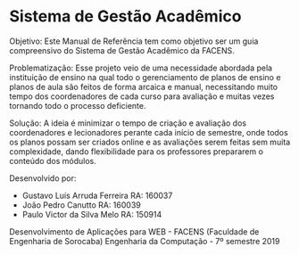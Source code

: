 # Sistema de Gestão Acadêmico

Objetivo:
Este Manual de Referência tem como objetivo ser um guia compreensivo do Sistema de Gestão Acadêmico da FACENS.

Problematização:
Esse projeto veio de uma necessidade abordada pela instituição de ensino na qual todo o gerenciamento de planos de ensino e planos de aula são feitos de forma arcaica e manual, necessitando muito tempo dos coordenadores de cada curso para avaliação e muitas vezes tornando todo o processo deficiente.

Solução:
A ideia é minimizar o tempo de criação e avaliação dos coordenadores e lecionadores perante cada início de semestre, onde todos os planos possam ser criados online e as avaliações serem feitas sem muita complexidade, dando flexibilidade para os professores prepararem o conteúdo dos módulos.

Desenvolvido por:
- Gustavo Luís Arruda Ferreira RA: 160037
- João Pedro Canutto           RA: 160039
- Paulo Victor da Silva Melo   RA: 150914

Desenvolvimento de Aplicações para WEB - FACENS (Faculdade de Engenharia de Sorocaba)
Engenharia da Computação - 7º semestre
2019
